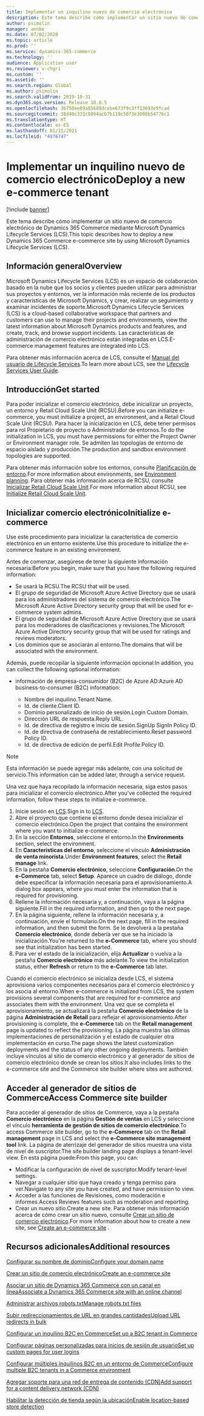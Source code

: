 ```yaml
---
title: Implementar un inquilino nuevo de comercio electrónico
description: Este tema describe cómo implementar un sitio nuevo de comercio electrónico de Dynamics 365 Commerce mediante Microsoft Dynamics Lifecycle Services (LCS).
author: psimolin
manager: annbe
ms.date: 07/02/2020
ms.topic: article
ms.prod: ''
ms.service: dynamics-365-commerce
ms.technology: ''
audience: Application user
ms.reviewer: v-chgri
ms.custom: ''
ms.assetid: ''
ms.search.region: Global
ms.author: psimolin
ms.search.validFrom: 2019-10-31
ms.dyn365.ops.version: Release 10.0.5
ms.openlocfilehash: 3b750ee89a85688dcebe673f9c3ff13693e9fcad
ms.sourcegitcommit: 38d40c331c8894acb7b119c5073e3088b54776c1
ms.translationtype: HT
ms.contentlocale: es-ES
ms.lasthandoff: 01/15/2021
ms.locfileid: "4976747"
---
```

# <a name="deploy-a-new-e-commerce-tenant"></a><span data-ttu-id="307e7-103">Implementar un inquilino nuevo de comercio electrónico</span><span class="sxs-lookup"><span data-stu-id="307e7-103">Deploy a new e-commerce tenant</span></span>


[!include [banner](includes/banner.md)]

<span data-ttu-id="307e7-104">Este tema describe cómo implementar un sitio nuevo de comercio electrónico de Dynamics 365 Commerce mediante Microsoft Dynamics Lifecycle Services (LCS).</span><span class="sxs-lookup"><span data-stu-id="307e7-104">This topic describes how to deploy a new Dynamics 365 Commerce e-commerce site by using Microsoft Dynamics Lifecycle Services (LCS).</span></span>

## <a name="overview"></a><span data-ttu-id="307e7-105">Información general</span><span class="sxs-lookup"><span data-stu-id="307e7-105">Overview</span></span>

<span data-ttu-id="307e7-106">Microsoft Dynamics Lifecycle Services (LCS) es un espacio de colaboración basado en la nube que los socios y clientes pueden utilizar para administrar sus proyectos y entornos, ver la información más reciente de los productos y características de Microsoft Dynamics, y crear, realizar un seguimiento y examinar incidentes de soporte.</span><span class="sxs-lookup"><span data-stu-id="307e7-106">Microsoft Dynamics Lifecycle Services (LCS) is a cloud-based collaborative workspace that partners and customers can use to manage their projects and environments, view the latest information about Microsoft Dynamics products and features, and create, track, and browse support incidents.</span></span> <span data-ttu-id="307e7-107">Las características de administración de comercio electrónico están integradas en LCS.</span><span class="sxs-lookup"><span data-stu-id="307e7-107">E-commerce management features are integrated into LCS.</span></span>

<span data-ttu-id="307e7-108">Para obtener más información acerca de LCS, consulte el [Manual del usuario de Lifecycle Services](https://docs.microsoft.com/dynamics365/unified-operations/dev-itpro/lifecycle-services/lcs-user-guide).</span><span class="sxs-lookup"><span data-stu-id="307e7-108">To learn more about LCS, see the [Lifecycle Services User Guide](https://docs.microsoft.com/dynamics365/unified-operations/dev-itpro/lifecycle-services/lcs-user-guide).</span></span>
    
## <a name="get-started"></a><span data-ttu-id="307e7-109">Introducción</span><span class="sxs-lookup"><span data-stu-id="307e7-109">Get started</span></span>

<span data-ttu-id="307e7-110">Para poder inicializar el comercio electrónico, debe inicializar un proyecto, un entorno y Retail Cloud Scale Unit (RCSU).</span><span class="sxs-lookup"><span data-stu-id="307e7-110">Before you can initialize e-commerce, you must initialize a project, an environment, and a Retail Cloud Scale Unit (RCSU).</span></span> <span data-ttu-id="307e7-111">Para hacer la inicialización en LCS, debe tener permisos para rol Propietario de proyecto o Administrador de entornos.</span><span class="sxs-lookup"><span data-stu-id="307e7-111">To do the initialization in LCS, you must have permissions for either the Project Owner or Environment manager role.</span></span> <span data-ttu-id="307e7-112">Se admiten las topologías de entorno de espacio aislado y producción.</span><span class="sxs-lookup"><span data-stu-id="307e7-112">The production and sandbox environment topologies are supported.</span></span>

<span data-ttu-id="307e7-113">Para obtener más información sobre los entornos, consulte [Planificación de entorno](https://docs.microsoft.com/dynamics365/unified-operations/fin-and-ops/imp-lifecycle/environment-planning).</span><span class="sxs-lookup"><span data-stu-id="307e7-113">For more information about environments, see [Environment planning](https://docs.microsoft.com/dynamics365/unified-operations/fin-and-ops/imp-lifecycle/environment-planning).</span></span> <span data-ttu-id="307e7-114">Para obtener más información acerca de RCSU, consulte [Inicializar Retail Cloud Scale Unit](https://docs.microsoft.com/dynamics365/unified-operations/dev-itpro/deployment/initialize-retail-channels).</span><span class="sxs-lookup"><span data-stu-id="307e7-114">For more information about RCSU, see [Initialize Retail Cloud Scale Unit](https://docs.microsoft.com/dynamics365/unified-operations/dev-itpro/deployment/initialize-retail-channels).</span></span>

## <a name="initialize-e-commerce"></a><span data-ttu-id="307e7-115">Inicializar comercio electrónico</span><span class="sxs-lookup"><span data-stu-id="307e7-115">Initialize e-commerce</span></span>

<span data-ttu-id="307e7-116">Use este procedimiento para inicializar la característica de comercio electrónico en un entorno existente.</span><span class="sxs-lookup"><span data-stu-id="307e7-116">Use this procedure to initialize the e-commerce feature in an existing environment.</span></span>

<span data-ttu-id="307e7-117">Antes de comenzar, asegúrese de tener la siguiente información necesaria:</span><span class="sxs-lookup"><span data-stu-id="307e7-117">Before you begin, make sure that you have the following required information:</span></span>

- <span data-ttu-id="307e7-118">Se usará la RCSU.</span><span class="sxs-lookup"><span data-stu-id="307e7-118">The RCSU that will be used.</span></span>
- <span data-ttu-id="307e7-119">El grupo de seguridad de Microsoft Azure Active Directory que se usará para los administradores del sistema de comercio electrónico.</span><span class="sxs-lookup"><span data-stu-id="307e7-119">The Microsoft Azure Active Directory security group that will be used for e-commerce system admins.</span></span>
- <span data-ttu-id="307e7-120">El grupo de seguridad de Microsoft Azure Active Directory que se usará para los moderadores de clasificaciones y revisiones.</span><span class="sxs-lookup"><span data-stu-id="307e7-120">The Microsoft Azure Active Directory security group that will be used for ratings and reviews moderators.</span></span>
- <span data-ttu-id="307e7-121">Los dominios que se asociarán al entorno.</span><span class="sxs-lookup"><span data-stu-id="307e7-121">The domains that will be associated with the environment.</span></span>

<span data-ttu-id="307e7-122">Además, puede recopilar la siguiente información opcional:</span><span class="sxs-lookup"><span data-stu-id="307e7-122">In addition, you can collect the following optional information:</span></span>

- <span data-ttu-id="307e7-123">información de empresa-consumidor (B2C) de Azure AD:</span><span class="sxs-lookup"><span data-stu-id="307e7-123">Azure AD business-to-consumer (B2C) information:</span></span>

    - <span data-ttu-id="307e7-124">Nombre del inquilino.</span><span class="sxs-lookup"><span data-stu-id="307e7-124">Tenant Name.</span></span>
    - <span data-ttu-id="307e7-125">Id. de cliente.</span><span class="sxs-lookup"><span data-stu-id="307e7-125">Client ID.</span></span>
    - <span data-ttu-id="307e7-126">Dominio personalizado de inicio de sesión.</span><span class="sxs-lookup"><span data-stu-id="307e7-126">Login Custom Domain.</span></span>
    - <span data-ttu-id="307e7-127">Dirección URL de respuesta.</span><span class="sxs-lookup"><span data-stu-id="307e7-127">Reply URL.</span></span>
    - <span data-ttu-id="307e7-128">Id. de directiva de registro e inicio de sesión.</span><span class="sxs-lookup"><span data-stu-id="307e7-128">SignUp SignIn Policy ID.</span></span>
    - <span data-ttu-id="307e7-129">Id. de directiva de contraseña de restablecimiento.</span><span class="sxs-lookup"><span data-stu-id="307e7-129">Reset password Policy ID.</span></span>
    - <span data-ttu-id="307e7-130">Id. de directiva de edición de perfil.</span><span class="sxs-lookup"><span data-stu-id="307e7-130">Edit Profile Policy ID.</span></span>

> [!NOTE]
> <span data-ttu-id="307e7-131">Esta información se puede agregar más adelante, con una solicitud de servicio.</span><span class="sxs-lookup"><span data-stu-id="307e7-131">This information can be added later, through a service request.</span></span>

<span data-ttu-id="307e7-132">Una vez que haya recopilado la información necesaria, siga estos pasos para inicializar el comercio electrónico.</span><span class="sxs-lookup"><span data-stu-id="307e7-132">After you've collected the required information, follow these steps to initialize e-commerce.</span></span>

1. <span data-ttu-id="307e7-133">Inicie sesión en [LCS](https://lcs.dynamics.com).</span><span class="sxs-lookup"><span data-stu-id="307e7-133">Sign in to [LCS](https://lcs.dynamics.com).</span></span>
1. <span data-ttu-id="307e7-134">Abre el proyecto que contiene el entorno donde desea inicializar el comercio electrónico.</span><span class="sxs-lookup"><span data-stu-id="307e7-134">Open the project that contains the environment where you want to initialize e-commerce.</span></span>
1. <span data-ttu-id="307e7-135">En la sección **Entornos**, seleccione el entorno.</span><span class="sxs-lookup"><span data-stu-id="307e7-135">In the **Environments** section, select the environment.</span></span>
1. <span data-ttu-id="307e7-136">En **Características del entorno**, seleccione el vínculo **Administración de venta minorista**.</span><span class="sxs-lookup"><span data-stu-id="307e7-136">Under **Environment features**, select the **Retail manage** link.</span></span>
1. <span data-ttu-id="307e7-137">En la pestaña **Comercio electrónico**, seleccione **Configuración**.</span><span class="sxs-lookup"><span data-stu-id="307e7-137">On the **e-Commerce** tab, select **Setup**.</span></span> <span data-ttu-id="307e7-138">Aparece un cuadro de diálogo, donde debe especificar la información necesaria para el aprovisionamiento.</span><span class="sxs-lookup"><span data-stu-id="307e7-138">A dialog box appears, where you must enter the information that is required for provisioning.</span></span>
1. <span data-ttu-id="307e7-139">Rellene la información necesaria y, a continuación, vaya a la página siguiente.</span><span class="sxs-lookup"><span data-stu-id="307e7-139">Fill in the required information, and then go to the next page.</span></span>
1. <span data-ttu-id="307e7-140">En la página siguiente, rellene la información necesaria y, a continuación, envíe el formulario.</span><span class="sxs-lookup"><span data-stu-id="307e7-140">On the next page, fill in the required information, and then submit the form.</span></span> <span data-ttu-id="307e7-141">Se le devolverá a la pestaña **Comercio electrónico**, donde debería ver que se ha iniciado la inicialización.</span><span class="sxs-lookup"><span data-stu-id="307e7-141">You're returned to the **e-Commerce** tab, where you should see that initialization has been started.</span></span>
1. <span data-ttu-id="307e7-142">Para ver el estado de la inicialización, elija **Actualizar** o vuelva a la pestaña **Comercio electrónico** más adelante.</span><span class="sxs-lookup"><span data-stu-id="307e7-142">To view the initialization status, either **Refresh** or return to the **e-Commerce** tab later.</span></span>
    
<span data-ttu-id="307e7-143">Cuando el comercio electrónico se inicializa desde LCS, el sistema aprovisiona varios componentes necesarios para el comercio electrónico y los asocia al entorno.</span><span class="sxs-lookup"><span data-stu-id="307e7-143">When e-commerce is initialized from LCS, the system provisions several components that are required for e-commerce and associates them with the environment.</span></span> <span data-ttu-id="307e7-144">Una vez que se completa el aprovisionamiento, se actualizará la pestaña **Comercio electrónico** de la página **Administración de Retail** para reflejar el aprovisionamiento.</span><span class="sxs-lookup"><span data-stu-id="307e7-144">After provisioning is complete, the **e-Commerce** tab on the **Retail management** page is updated to reflect the provisioning.</span></span> <span data-ttu-id="307e7-145">La página muestra las últimas implementaciones de personalización y el estado de cualquier otra implementación en curso.</span><span class="sxs-lookup"><span data-stu-id="307e7-145">The page shows the latest customization deployments and the status of any other ongoing deployments.</span></span> <span data-ttu-id="307e7-146">También incluye vínculos al sitio de comercio electrónico y al generador de sitios de comercio electrónico donde se crean los sitios.</span><span class="sxs-lookup"><span data-stu-id="307e7-146">It also includes links to the e-commerce site and the Commerce site builder where sites are authored.</span></span>

## <a name="access-commerce-site-builder"></a><span data-ttu-id="307e7-147">Acceder al generador de sitios de Commerce</span><span class="sxs-lookup"><span data-stu-id="307e7-147">Access Commerce site builder</span></span>

<span data-ttu-id="307e7-148">Para acceder al generador de sitios de Commerce, vaya a la pestaña **Comercio electrónico** en la página **Gestión de ventas** en LCS y seleccione el vínculo **herramienta de gestión de sitios de comercio electrónico**.</span><span class="sxs-lookup"><span data-stu-id="307e7-148">To access Commerce site builder, go to the **e-Commerce** tab on the **Retail management** page in LCS and select the **e-Commerce site management tool** link.</span></span> <span data-ttu-id="307e7-149">La página de aterrizaje del generador de sitios muestra una vista de nivel de suscriptor.</span><span class="sxs-lookup"><span data-stu-id="307e7-149">The site builder landing page displays a tenant-level view.</span></span> <span data-ttu-id="307e7-150">En esta página puede:</span><span class="sxs-lookup"><span data-stu-id="307e7-150">From this page, you can:</span></span>

- <span data-ttu-id="307e7-151">Modificar la configuración de nivel de suscriptor.</span><span class="sxs-lookup"><span data-stu-id="307e7-151">Modify tenant-level settings.</span></span>
- <span data-ttu-id="307e7-152">Navegar a cualquier sitio que haya creado y tenga permiso para ver.</span><span class="sxs-lookup"><span data-stu-id="307e7-152">Navigate to any site you have created, and have permission to view.</span></span> 
- <span data-ttu-id="307e7-153">Acceder a las funciones de Revisiones, como moderación e informes.</span><span class="sxs-lookup"><span data-stu-id="307e7-153">Access Reviews features such as moderation and reporting.</span></span>
- <span data-ttu-id="307e7-154">Crear un nuevo sitio.</span><span class="sxs-lookup"><span data-stu-id="307e7-154">Create a new site.</span></span> <span data-ttu-id="307e7-155">Para obtener más información acerca de cómo crear un sitio nuevo, consulte [Crear un sitio de comercio electrónico](create-ecommerce-site.md).</span><span class="sxs-lookup"><span data-stu-id="307e7-155">For more information about how to create a new site, see [Create an e-commerce site](create-ecommerce-site.md) .</span></span> 

## <a name="additional-resources"></a><span data-ttu-id="307e7-156">Recursos adicionales</span><span class="sxs-lookup"><span data-stu-id="307e7-156">Additional resources</span></span>

[<span data-ttu-id="307e7-157">Configurar su nombre de dominio</span><span class="sxs-lookup"><span data-stu-id="307e7-157">Configure your domain name</span></span>](configure-your-domain-name.md)

[<span data-ttu-id="307e7-158">Crear un sitio de comercio electrónico</span><span class="sxs-lookup"><span data-stu-id="307e7-158">Create an e-commerce site</span></span>](create-ecommerce-site.md)

[<span data-ttu-id="307e7-159">Asociar un sitio de Dynamics 365 Commerce con un canal en línea</span><span class="sxs-lookup"><span data-stu-id="307e7-159">Associate a Dynamics 365 Commerce site with an online channel</span></span>](associate-site-online-store.md)

[<span data-ttu-id="307e7-160">Administrar archivos robots.txt</span><span class="sxs-lookup"><span data-stu-id="307e7-160">Manage robots.txt files</span></span>](manage-robots-txt-files.md)

[<span data-ttu-id="307e7-161">Subir redireccionamientos de URL en grandes cantidades</span><span class="sxs-lookup"><span data-stu-id="307e7-161">Upload URL redirects in bulk</span></span>](upload-bulk-redirects.md)

[<span data-ttu-id="307e7-162">Configurar un inquilino B2C en Commerce</span><span class="sxs-lookup"><span data-stu-id="307e7-162">Set up a B2C tenant in Commerce</span></span>](set-up-B2C-tenant.md)

[<span data-ttu-id="307e7-163">Configurar páginas personalizadas para inicios de sesión de usuario</span><span class="sxs-lookup"><span data-stu-id="307e7-163">Set up custom pages for user logins</span></span>](custom-pages-user-logins.md)

[<span data-ttu-id="307e7-164">Configurar múltiples inquilinos B2C en un entorno de Commerce</span><span class="sxs-lookup"><span data-stu-id="307e7-164">Configure multiple B2C tenants in a Commerce environment</span></span>](configure-multi-B2C-tenants.md)

[<span data-ttu-id="307e7-165">Agregar soporte para una red de entrega de contenido (CDN)</span><span class="sxs-lookup"><span data-stu-id="307e7-165">Add support for a content delivery network (CDN)</span></span>](add-cdn-support.md)

[<span data-ttu-id="307e7-166">Habilitar la detección de tienda según la ubicación</span><span class="sxs-lookup"><span data-stu-id="307e7-166">Enable location-based store detection</span></span>](enable-store-detection.md)
